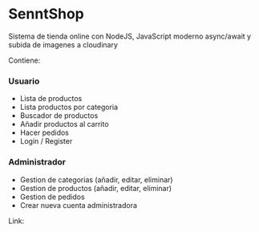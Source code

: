 # SenntShop
Sistema de tienda online con NodeJS, JavaScript moderno async/await y subida de imagenes a cloudinary

Contiene: 
### Usuario
* Lista de productos
* Lista productos por categoria
* Buscador de productos
* Añadir productos al carrito
* Hacer pedidos
* Login / Register
### Administrador
* Gestion de categorias (añadir, editar, eliminar)
* Gestion de productos (añadir, editar, eliminar)
* Gestion de pedidos
* Crear nueva cuenta administradora

Link:   
